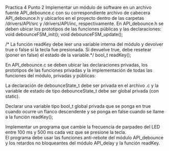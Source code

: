 Practica 4 Punto 2
Implementar un módulo de software en un archivo fuente API_debounce.c con su correspondiente archivo de cabecera API_debounce.h 
y ubicarlos en el proyecto dentro de  las carpetas /drivers/API/src y /drivers/API/inc, respectivamente.
En API_debounce.h se deben ubicar los prototipos de las funciones públicas y las declaraciones:
void debounceFSM_init();
void debounceFSM_update();

/* La función readKey debe leer una variable interna del módulo y devolver true o false si la tecla fue presionada. 
Si devuelve true, debe resetear (poner en false) el estado de la variable.*/
bool_t readKey();

En API_debounce.c se deben ubicar las declaraciones privadas, los prototipos de las funciones privadas y 
la implementación de todas las funciones del módulo, privadas y públicas:

La declaración de debounceState_t debe ser privada en el archivo .c y la variable de estado de tipo debounceState_t 
debe ser global privada (con static).

Declarar una variable tipo bool_t global privada que se ponga en true cuando ocurre un flanco descendente y se ponga en false 
cuando se llame a la función readKey();

Implementar un programa que cambie la frecuencia de parpadeo del LED entre 100 ms y 500 ms cada vez que se presione la tecla.  
El programa debe usar las funciones anti-rebote del módulo API_debounce y los retardos no bloqueantes del módulo API_delay y la función readKey.
